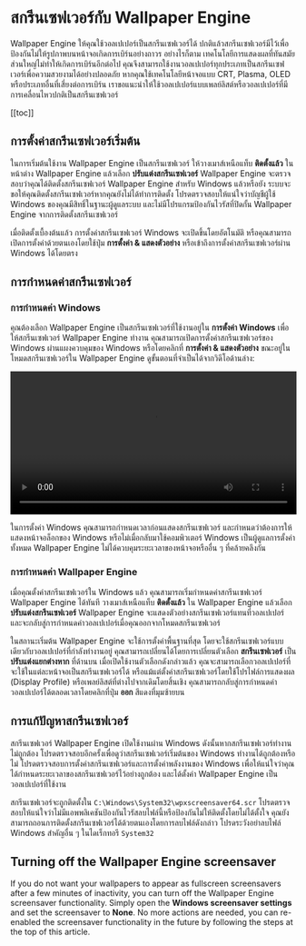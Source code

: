 # สกรีนเซฟเวอร์กับ Wallpaper Engine

Wallpaper Engine ให้คุณใช้วอลเปเปอร์เป็นสกรีนเซฟเวอร์ได้ ปกติแล้วสกรีนเซฟเวอร์มีไว้เพื่อป้องกันไม่ให้รูปภาพบนหน้าจอเกิดการเบิร์นอย่างถาวร อย่างไรก็ตาม เทคโนโลยีการแสดงผลที่ทันสมัยส่วนใหญ่ไม่ทำให้เกิดการเบิร์นอีกต่อไป คุณจึงสามารถใช้งานวอลเปเปอร์ทุกประเภทเป็นสกรีนเซฟเวอร์เพื่อความสวยงามได้อย่างปลอดภัย หากคุณใช้เทคโนโลยีหน้าจอแบบ CRT, Plasma, OLED หรือประเภทอื่นที่เสี่ยงต่อการเบิร์น เราขอแนะนำให้ใช้วอลเปเปอร์แบบเพลย์ลิสต์หรือวอลเปเปอร์ที่มีการเคลื่อนไหวปกติเป็นสกรีนเซฟเวอร์

[[toc]]

## การตั้งค่าสกรีนเซฟเวอร์เริ่มต้น

ในการเริ่มต้นใช้งาน Wallpaper Engine เป็นสกรีนเซฟเวอร์ ให้วางเมาส์เหนือแท็บ **ติดตั้งแล้ว** ในหน้าต่าง Wallpaper Engine แล้วเลือก **ปรับแต่งสกรีนเซฟเวอร์** Wallpaper Engine จะตรวจสอบว่าคุณได้ติดตั้งสกรีนเซฟเวอร์ Wallpaper Engine สำหรับ Windows แล้วหรือยัง ระบบจะขอให้คุณติดตั้งสกรีนเซฟเวอร์หากคุณยังไม่ได้ทำการติดตั้ง โปรดตรวจสอบให้แน่ใจว่าบัญชีผู้ใช้ Windows ของคุณมีสิทธิ์ในฐานะผู้ดูแลระบบ และไม่มีโปรแกรมป้องกันไวรัสที่ปิดกั้น Wallpaper Engine จากการติดตั้งสกรีนเซฟเวอร์

เมื่อติดตั้งเบื้องต้นแล้ว การตั้งค่าสกรีนเซฟเวอร์ Windows จะเปิดขึ้นโดยอัตโนมัติ หรือคุณสามารถเปิดการตั้งค่าด้วยตนเองโดยใช้ปุ่ม **การตั้งค่า & แสดงตัวอย่าง** หรือเข้าถึงการตั้งค่าสกรีนเซฟเวอร์ผ่าน Windows ได้โดยตรง

## การกำหนดค่าสกรีนเซฟเวอร์

### การกำหนดค่า Windows

คุณต้องเลือก Wallpaper Engine เป็นสกรีนเซฟเวอร์ที่ใช้งานอยู่ใน **การตั้งค่า Windows** เพื่อให้สกรีนเซฟเวอร์ Wallpaper Engine ทำงาน คุณสามารถเปิดการตั้งค่าสกรีนเซฟเวอร์ของ Windows ผ่านแผงควบคุมของ Windows หรือโดยคลิกที่ **การตั้งค่า & แสดงตัวอย่าง** ขณะอยู่ในโหมดสกรีนเซฟเวอร์ใน Wallpaper Engine ดูขั้นตอนที่จำเป็นได้จากวิดีโอด้านล่าง:

<video width="100%" controls autoplay loop>
  <source src="/videos/screensaver_setup.mp4" type="video/mp4">
  เบราว์เซอร์ของคุณไม่รองรับแท็กวิดีโอ
</video>

ในการตั้งค่า Windows คุณสามารถกำหนดเวลาก่อนแสดงสกรีนเซฟเวอร์ และกำหนดว่าต้องการให้แสดงหน้าจอล็อกของ Windows หรือไม่เมื่อกลับมาใช้คอมพิวเตอร์ Windows เป็นผู้ดูแลการตั้งค่าทั้งหมด Wallpaper Engine ไม่ได้ควบคุมระยะเวลาของหน้าจอหรืออื่น ๆ ที่คล้ายคลึงกัน

### การกำหนดค่า Wallpaper Engine

เมื่อคุณตั้งค่าสกรีนเซฟเวอร์ใน Windows แล้ว คุณสามารถเริ่มกำหนดค่าสกรีนเซฟเวอร์ Wallpaper Engine ได้ทันที วางเมาส์เหนือแท็บ **ติดตั้งแล้ว** ใน Wallpaper Engine แล้วเลือก **ปรับแต่งสกรีนเซฟเวอร์** Wallpaper Engine จะแสดงตัวอย่างสกรีนเซฟเวอร์แทนที่วอลเปเปอร์ และจะกลับสู่การกำหนดค่าวอลเปเปอร์เมื่อคุณออกจากโหมดสกรีนเซฟเวอร์

ในสถานะเริ่มต้น Wallpaper Engine จะใช้การตั้งค่าพื้นฐานที่สุด โดยจะใช้สกรีนเซฟเวอร์แบบเดียวกับวอลเปเปอร์ที่กำลังทำงานอยู่ คุณสามารถเปลี่ยนได้โดยการเปลี่ยนตัวเลือก **สกรีนเซฟเวอร์** เป็น **ปรับแต่งแยกต่างหาก** ที่ด้านบน เมื่อเปิดใช้งานตัวเลือกดังกล่าวแล้ว คุณจะสามารถเลือกวอลเปเปอร์ที่จะใช้ในแต่ละหน้าจอเป็นสกรีนเซฟเวอร์ได้ หรือแม้แต่ตั้งค่าสกรีนเซฟเวอร์โดยใช้โปรไฟล์การแสดงผล (Display Profile) หรือเพลย์ลิสต์ที่ต่างไปจากเดิมโดยสิ้นเชิง คุณสามารถกลับสู่การกำหนดค่าวอลเปเปอร์ได้ตลอดเวลาโดยคลิกที่ปุ่ม **ออก** สีแดงที่มุมซ้ายบน

## การแก้ปัญหาสกรีนเซฟเวอร์

สกรีนเซฟเวอร์ Wallpaper Engine เปิดใช้งานผ่าน Windows ดังนั้นหากสกรีนเซฟเวอร์ทำงานไม่ถูกต้อง โปรดตรวจสอบอีกครั้งเพื่อดูว่าสกรีนเซฟเวอร์เริ่มต้นของ Windows ทำงานได้ถูกต้องหรือไม่ โปรดตรวจสอบการตั้งค่าสกรีนเซฟเวอร์และการตั้งค่าพลังงานของ Windows เพื่อให้แน่ใจว่าคุณได้กำหนดระยะเวลาของสกรีนเซฟเวอร์ไว้อย่างถูกต้อง และได้ตั้งค่า Wallpaper Engine เป็นวอลเปเปอร์ที่ใช้งาน

สกรีนเซฟเวอร์จะถูกติดตั้งใน `C:\Windows\System32\wpxscreensaver64.scr` โปรดตรวจสอบให้แน่ใจว่าไม่มีแอพพลิเคชันป้องกันไวรัสลบไฟล์นี้หรือป้องกันไม่ให้ติดตั้งโดยไม่ได้ตั้งใจ คุณยังสามารถถอนการติดตั้งสกรีนเซฟเวอร์ได้ด้วยตนเองโดยการลบไฟล์ดังกล่าว โปรดระวังอย่าลบไฟล์ Windows สำคัญอื่น ๆ ในไดเร็กทอรี `System32`

## Turning off the Wallpaper Engine screensaver

If you do not want your wallpapers to appear as fullscreen screensavers after a few minutes of inactivity, you can turn off the Wallpaper Engine screensaver functionality. Simply open the **Windows screensaver settings** and set the screensaver to **None**. No more actions are needed, you can re-enabled the screensaver functionality in the future by following the steps at the top of this article.
